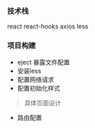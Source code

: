 ### 技术栈
react react-hooks axios less

### 项目构建

- eject 暴露文件配置
- 安装less
- 配置网络请求
- 配置初始化样式

> 具体页面设计
- 路由配置